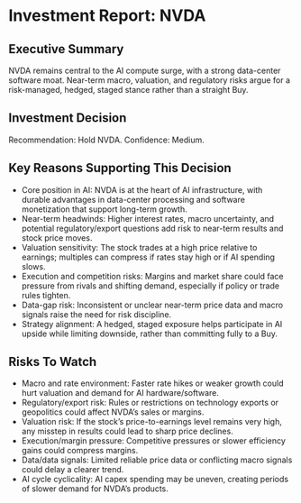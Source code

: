 # Investment Report: NVDA

## Executive Summary
NVDA remains central to the AI compute surge, with a strong data-center software moat. Near-term macro, valuation, and regulatory risks argue for a risk-managed, hedged, staged stance rather than a straight Buy.

## Investment Decision
Recommendation: Hold NVDA. Confidence: Medium.

## Key Reasons Supporting This Decision
- Core position in AI: NVDA is at the heart of AI infrastructure, with durable advantages in data-center processing and software monetization that support long-term growth.
- Near-term headwinds: Higher interest rates, macro uncertainty, and potential regulatory/export questions add risk to near-term results and stock price moves.
- Valuation sensitivity: The stock trades at a high price relative to earnings; multiples can compress if rates stay high or if AI spending slows.
- Execution and competition risks: Margins and market share could face pressure from rivals and shifting demand, especially if policy or trade rules tighten.
- Data-gap risk: Inconsistent or unclear near-term price data and macro signals raise the need for risk discipline.
- Strategy alignment: A hedged, staged exposure helps participate in AI upside while limiting downside, rather than committing fully to a Buy.

## Risks To Watch
- Macro and rate environment: Faster rate hikes or weaker growth could hurt valuation and demand for AI hardware/software.
- Regulatory/export risk: Rules or restrictions on technology exports or geopolitics could affect NVDA’s sales or margins.
- Valuation risk: If the stock’s price-to-earnings level remains very high, any misstep in results could lead to sharp price declines.
- Execution/margin pressure: Competitive pressures or slower efficiency gains could compress margins.
- Data/data signals: Limited reliable price data or conflicting macro signals could delay a clearer trend.
- AI cycle cyclicality: AI capex spending may be uneven, creating periods of slower demand for NVDA’s products.